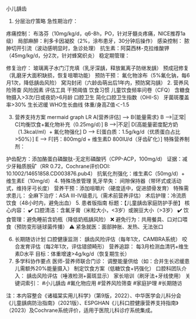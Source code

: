 小儿龋齿
1. 分层治疗策略
急性期治疗：

疼痛控制：
布洛芬（10mg/kg/d，q6-8h，PO，针对牙髓炎疼痛，NICE推荐1a级）
局部麻醉：利多卡因凝胶（2%，涂布患牙，30分钟后操作）
感染控制：
脓肿切开引流（波动感明显时，急诊处理）
抗生素：阿莫西林-克拉维酸钾（45mg/kg/d，分2次，针对蜂窝织炎）
稳定期管理：

修复治疗：
玻璃离子水门汀充填（乳牙深龋，释放氟离子防继发龋）
预成冠修复（乳磨牙大面积缺损，恢复咀嚼功能）
预防干预：
氟化物涂布（5%氟化钠，每6月1次，降低龋齿风险）
窝沟封闭（六龄齿萌出后1年内，预防窝沟龋）
2. 营养风险筛查
风险因素	评估工具	干预阈值
饮食习惯	儿童饮食频率问卷（CFQ）	含糖食物摄入>3次/日或夜奶>6月龄
口腔卫生	简化口腔卫生指数（OHI-S）	牙菌斑覆盖率>30%
生长迟缓	WHO生长曲线	体重/身高Z值＜-1.5

3. 营养支持方案
mermaid
graph LR
A[营养评估] --> B{能量需求}
B -->|正常| C[均衡饮食+氟化物补充（0.25mg/d）]
B -->|不足| D[高能量密度配方奶（1.3kcal/ml）+ 氟化物强化]
D --> E[蛋白质：1.5g/kg/d（优质蛋白占比>50%）]
E --> F[钙：800mg/d + 维生素D 800IU/d（牙齿矿化）]
特殊营养制剂：

护齿配方：添加酪蛋白磷酸肽-无定形磷酸钙（CPP-ACP，100mg/d）
证据：减少牙釉质脱矿（RR 0.72，Cochrane评价DOI: 10.1002/14651858.CD003876.pub4）
抗氧化剂强化：维生素C（50mg/d）+ 维生素E（10mg/d）
4. 特殊场景管理
乳牙早失：
间隙保持器（带环式或活动式，维持牙弓长度）
营养干预：添加咀嚼片（硬度适中，促进颌骨发育）
特殊需求患儿：
全麻下治疗：ASA III-IV级患儿（需术前营养评估）
术后护理：冷流质饮食（48小时内，避免出血）
5. 患者版指南
标题：【儿童龋齿家庭防护手册】
核心内容：
✔️ 口腔清洁：含氟牙膏（米粒大小，<3岁）或豌豆大小（>3岁）
✔️ 饮食管理：避免睡前含奶瓶（降低奶瓶龋风险）
❌ 避免行为：共用餐具、口对口喂食（预防变形链球菌传播）
⚠️ 紧急就医：面部肿胀、发热、无法张口

6. 长期随访计划
口腔健康监测：
龋齿风险评估（每年1次，CAMBRA系统）
咬合发育评估（每2年1次，评估错颌畸形）
营养追踪：
每3月检测血清钙+维生素D水平
目标：体重增速>4g/kg/d（恢复期生长）
7. 多学科协作要点
医师-营养师联合门诊：
调整能量供给（如：合并生长迟缓患儿需额外20%能量摄入）
制定饮食方案（低糖饮食+钙强化）
口腔科团队介入：
龋齿风险评估（唾液检测+菌斑显示）
家长培训（刷牙法+牙线使用）
关键词索引：
#小儿龋齿 #氟化物应用 #营养风险筛查 #家庭护理 #长期随访

注：本内容整合《诸福棠实用儿科学》（第9版，2022）、中华医学会儿科分会《儿童龋病防治指南》（2021版）、ESPGHAN《儿科口腔健康营养支持指南》（2023）及Cochrane系统评价，适用于医院儿科诊疗系统集成。